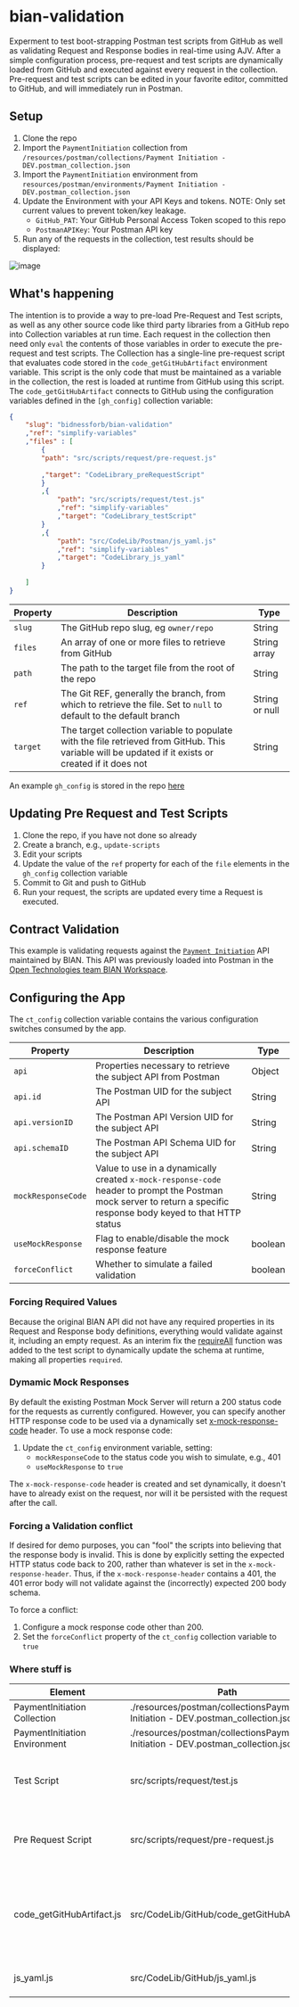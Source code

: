 # bian-validation

Experment to test boot-strapping Postman test scripts from GitHub as well as validating Request and Response bodies in real-time using AJV.  After a simple configuration process, pre-request and test scripts are dynamically loaded from GitHub and executed against every request in the collection.  Pre-request and test scripts can be edited in your favorite editor, committed to GitHub, and will immediately run in Postman.  

## Setup
1. Clone the repo
1. Import the `PaymentInitiation` collection from `/resources/postman/collections/Payment Initiation - DEV.postman_collection.json`
1. Import the `PaymentInitiation` environment from `resources/postman/environments/Payment Initiation - DEV.postman_collection.json`
1. Update the Environment with your API Keys and tokens. NOTE: Only set current values to prevent token/key leakage.
    * `GitHub_PAT`: Your GitHub Personal Access Token scoped to this repo
    * `PostmanAPIKey`: Your Postman API key
1. Run any of the requests in the collection, test results should be displayed: 

  ![image](https://user-images.githubusercontent.com/6423235/216870744-db107968-75ac-4916-8e8d-cf385627e06c.png)
  
## What's happening
The intention is to provide a way to pre-load Pre-Request and Test scripts, as well as any other source code like third party libraries from a GitHub repo into Collection variables at run time.  Each request in the collection then need only `eval` the contents of those variables in order to execute the pre-request and test scripts.  The Collection has a single-line pre-request script that evaluates code stored in the `code_getGitHubArtifact` environment variable.  This script is the only code that must be maintained as a variable in the collection, the rest is loaded at runtime from GitHub using this script.  The `code_getGitHubArtifact` connects to GitHub using the configuration variables defined in the `[gh_config]` collection variable: 

```JSON
{
    "slug": "bidnessforb/bian-validation"
    ,"ref": "simplify-variables"
    ,"files" : [
        {
        "path": "src/scripts/request/pre-request.js"
        
        ,"target": "CodeLibrary_preRequestScript"
        }
        ,{
            "path": "src/scripts/request/test.js"
            ,"ref": "simplify-variables"
            ,"target": "CodeLibrary_testScript"
        }
        ,{
            "path": "src/CodeLib/Postman/js_yaml.js"
            ,"ref": "simplify-variables"
            ,"target": "CodeLibrary_js_yaml"
        }
        
    ]
}
```
| Property | Description | Type |
|----|----|----|
| `slug` | The GitHub repo slug, eg `owner/repo` | String |
| `files` | An array of one or more files to retrieve from GitHub | String array | 
| `path` | The path to the target file from the root of the repo | String |
| `ref` | The Git REF, generally the branch, from which to retrieve the file.  Set to `null` to default to the default branch | String or null |
| `target`| The target collection variable to populate with the file retrieved from GitHub.  This variable will be updated if it exists or created if it does not | String | 

An example `gh_config` is stored in the repo [here](https://github.com/BidnessForB/bian-validation/blob/simplify-variables/src/config/gh_config.json)

## Updating Pre Request and Test Scripts

1. Clone the repo, if you have not done so already
2. Create a branch, e.g., `update-scripts`
3. Edit your scripts
4. Update the value of the `ref` property for each of the `file` elements in the `gh_config` collection variable
5. Commit to Git and push to GitHub
6. Run your request, the scripts are updated every time a Request is executed.  

## Contract Validation

This example is validating requests against the [`Payment Initiation`](https://bian.org/semantic-apis/payment-initiation/) API maintained by BIAN.  This API was previously loaded into Postman in the [Open Technologies team BIAN Workspace](https://www.postman.com/postman/workspace/postman-open-technologies-banking-industry-architecture-network-bian/api/840e822a-3c44-4351-a2a2-cd0b123c834c).  

## Configuring the App

The `ct_config` collection variable contains the various configuration switches consumed by the app.

|Property | Description | Type | 
|---|---|---|
| `api` | Properties necessary to retrieve the subject API from Postman | Object | 
| `api.id` | The Postman UID for the subject API | String | 
| `api.versionID` | The Postman API Version UID for the subject API | String | 
| `api.schemaID`| The Postman API Schema UID for the subject API | String | 
| `mockResponseCode` | Value to use in a dynamically created `x-mock-response-code` header to prompt the Postman mock server to return a specific response body keyed to that HTTP status | String |
| `useMockResponse` | Flag to enable/disable the mock response feature | boolean |
| `forceConflict` | Whether to simulate a failed validation | boolean | 

### Forcing Required Values

Because the original BIAN API did not have any required properties in its Request and Response body definitions, everything would validate against it, including an empty request.  As an interim fix the [requireAll](https://github.com/BidnessForB/bian-validation/blob/b1aaf7b85dba031999f744bdfca9b4abfb582589/src/scripts/request/test.js#L28) function was added to the test script to dynamically update the schema at runtime, making all properties `required`.  

### Dymamic Mock Responses

By default the existing Postman Mock Server will return a 200 status code for the requests as currently configured.  However, you can specify another HTTP response code to be used via a dynamically set [x-mock-response-code](https://learning.postman.com/docs/designing-and-developing-your-api/mocking-data/mock-with-api/#matching-a-response-name-or-id) header.  To use a mock response code:
1. Update the `ct_config` environment variable, setting:
    * `mockResponseCode` to the status code you wish to simulate, e.g., 401
    * `useMockResponse` to `true`

The `x-mock-response-code` header is created and set dynamically, it doesn't have to already exist on the request, nor will it be persisted with the request after the call.  

### Forcing a Validation conflict

If desired for demo purposes, you can "fool" the scripts into believing that the response body is invalid.  This is done by explicitly setting the expected HTTP status code back to 200, rather than whatever is set in the `x-mock-response-header`.  Thus, if the `x-mock-response-header` contains a 401, the 401 error body will not validate against the (incorrectly) expected 200 body schema.  

To force a conflict:
1. Configure a mock response code other than 200.
2. Set the `forceConflict` property of the `ct_config` collection variable to `true`

### Where stuff is

| Element | Path | Description |
|---|---|---|
| PaymentInitiation Collection |  ./resources/postman/collectionsPayment Initiation - DEV.postman_collection.json | The example collection |
| PaymentInitiation Environment | ./resources/postman/collectionsPayment Initiation - DEV.postman_collection.json | The Example environment | 
| Test Script | src/scripts/request/test.js | The test script loaded from GitHub and executed for every request in the collection | 
| Pre Request Script | src/scripts/request/pre-request.js | The pre-request script loaded from GitHub and executed for every request in the collection | 
| code_getGitHubArtifact.js | src/CodeLib/GitHub/code_getGitHubArtifact.js | A reference copy of the code which retrieves aftifacts from GitHub.  This file must be maintained in the `code_getGitHubArtifact` environment variable if any changes are made.  | 
| js_yaml.js | src/CodeLib/GitHub/js_yaml.js | Source code for the [js-yaml](https://github.com/nodeca/js-yaml) YAML -> JSON conversion utility | |








